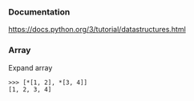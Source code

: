 ### Documentation
https://docs.python.org/3/tutorial/datastructures.html

### Array
Expand array
```
>>> [*[1, 2], *[3, 4]]
[1, 2, 3, 4]
```
